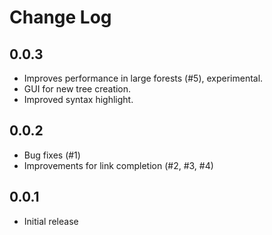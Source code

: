 # Change Log

## 0.0.3

- Improves performance in large forests (#5), experimental.
- GUI for new tree creation.
- Improved syntax highlight.

## 0.0.2

- Bug fixes (#1)
- Improvements for link completion (#2, #3, #4)

## 0.0.1

- Initial release